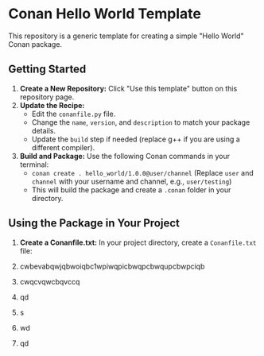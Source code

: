 
# Conan Hello World Template

This repository is a generic template for creating a simple "Hello World" Conan package.

## Getting Started

1. **Create a New Repository:**  Click "Use this template" button on this repository page. 
2. **Update the Recipe:**
   *  Edit the `conanfile.py` file.
   *  Change the `name`, `version`, and `description` to match your package details.
   *  Update the `build` step if needed (replace g++ if you are using a different compiler). 
3. **Build and Package:**  Use the following Conan commands in your terminal:
   *  `conan create . hello_world/1.0.0@user/channel`  (Replace `user` and `channel` with your username and channel, e.g., `user/testing`)
   *  This will build the package and create a `.conan` folder in your directory. 

## Using the Package in Your Project

1. **Create a Conanfile.txt:**  In your project directory, create a `Conanfile.txt` file:
2. cwbevabqwjqbwoiqbc1wpiwqpicbwqpcbwqupcbwpciqb

3. cwqcvqwcbqvccq


4. qd

5. s

6. wd

4. qd  

